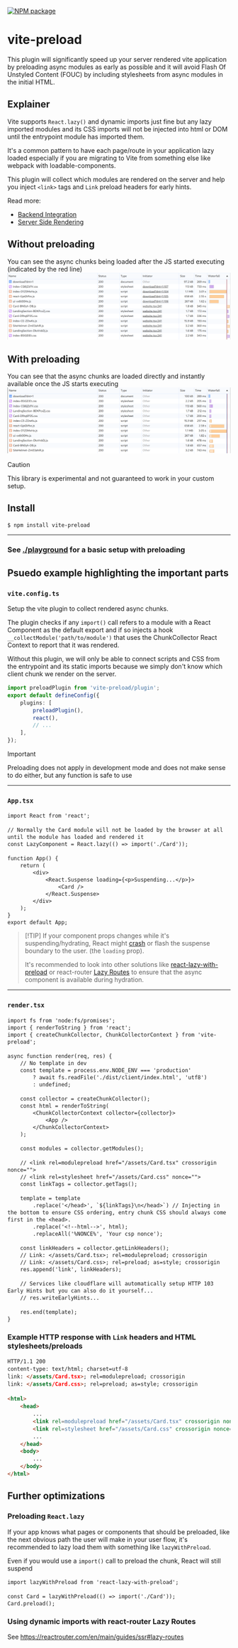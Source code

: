 [![NPM package](https://img.shields.io/npm/v/vite-preload.svg?style=flat-square)](https://www.npmjs.com/package/vite-preload)

# vite-preload

This plugin will significantly speed up your server rendered vite application by preloading async modules as early as possible and it will avoid Flash Of Unstyled Content (FOUC) by including stylesheets from async modules in the initial HTML.

## Explainer

Vite supports `React.lazy()` and dynamic imports just fine but any lazy imported modules and its CSS imports will not be injected into html or DOM until the entrypoint module has imported them.

It's a common pattern to have each page/route in your application lazy loaded especially if you are migrating to Vite from something else like webpack with loadable-components.

This plugin will collect which modules are rendered on the server and help you inject `<link>` tags and `Link` preload headers for early hints.

Read more:

- [Backend Integration](https://vitejs.dev/guide/backend-integration.html)
- [Server Side Rendering](https://vitejs.dev/guide/ssr.html)

## Without preloading

You can see the async chunks being loaded after the JS started executing (indicated by the red line)
![Before](./doc/before.png)

## With preloading

You can see that the async chunks are loaded directly and instantly available once the JS starts executing
![After](./doc/after.png)

> [!CAUTION]
> This library is experimental and not guaranteed to work in your custom setup.

## Install

```
$ npm install vite-preload
```

---

### See [./playground](./playground/) for a basic setup with preloading

## Psuedo example highlighting the important parts

### `vite.config.ts`

Setup the vite plugin to collect rendered async chunks.

The plugin checks if any `import()` call refers to a module with a React Component as the default export and if so injects a hook `__collectModule('path/to/module')` that uses the ChunkCollector React Context to report that it was rendered.

Without this plugin, we will only be able to connect scripts and CSS from the entrypoint and its static imports because we simply don't know which client chunk we render on the server.

```ts
import preloadPlugin from 'vite-preload/plugin';
export default defineConfig({
    plugins: [
        preloadPlugin(),
        react(),
        // ...
    ],
});
```

> [!IMPORTANT]
> Preloading does not apply in development mode and does not make sense to do either, but any function is safe to use

---

### `App.tsx`

```tsx
import React from 'react';

// Normally the Card module will not be loaded by the browser at all until the module has loaded and rendered it
const LazyComponent = React.lazy(() => import('./Card'));

function App() {
    return (
        <div>
            <React.Suspense loading={<p>Suspending...</p>}>
                <Card />
            </React.Suspense>
        </div>
    );
}
export default App;
```

> [!TIP] If your component props changes while it's suspending/hydrating, React might [crash](https://react.dev/errors/421) or flash the suspense boundary to the user. (the `loading` prop).
>
> It's recommended to look into other solutions like [react-lazy-with-preload](https://npmjs.com/packages/react-lazy-with-preload) or react-router [Lazy Routes](https://reactrouter.com/en/main/guides/ssr#lazy-routes) to ensure that the async component is available during hydration.

---

### `render.tsx`

```tsx
import fs from 'node:fs/promises';
import { renderToString } from 'react';
import { createChunkCollector, ChunkCollectorContext } from 'vite-preload';

async function render(req, res) {
    // No template in dev
    const template = process.env.NODE_ENV === 'production'
        ? await fs.readFile('./dist/client/index.html', 'utf8')
        : undefined;

    const collector = createChunkCollector();
    const html = renderToString(
        <ChunkCollectorContext collector={collector}>
            <App />
        </ChunkCollectorContext>
    );

    const modules = collector.getModules();

    // <link rel=modulepreload href="/assets/Card.tsx" crossorigin nonce="">
    // <link rel=stylesheet href="/assets/Card.css" nonce="">
    const linkTags = collector.getTags();

    template = template
        .replace('</head>', `${linkTags}\n</head>`) // Injecting in the bottom to ensure CSS ordering, entry chunk CSS should always come first in the <head>.
        .replace('<!--html-->', html);
        .replaceAll('%NONCE%', 'Your csp nonce');

    const linkHeaders = collector.getLinkHeaders();
    // Link: </assets/Card.tsx>; rel=modulepreload; crossorigin
    // Link: </assets/Card.css>; rel=preload; as=style; crossorigin
    res.append('link', linkHeaders);

    // Services like cloudflare will automatically setup HTTP 103 Early Hints but you can also do it yourself...
    // res.writeEarlyHints...

    res.end(template);
}
```

### Example HTTP response with `Link` headers and HTML stylesheets/preloads

```html
HTTP/1.1 200
content-type: text/html; charset=utf-8
link: </assets/Card.tsx>; rel=modulepreload; crossorigin
link: </assets/Card.css>; rel=preload; as=style; crossorigin

<html>
    <head>
        ...
        <link rel=modulepreload href="/assets/Card.tsx" crossorigin nonce="">
        <link rel=stylesheet href="/assets/Card.css" crossorigin nonce="">
        ...
    </head>
    <body>
        ...
    </body>
</html>
```

## Further optimizations

### Preloading `React.lazy`

If your app knows what pages or components that should be preloaded, like the next obvious path the user will make in your user flow, it's recommended to lazy load them with something like `lazyWithPreload`.

Even if you would use a `import()` call to preload the chunk, React will still suspend

```tsx
import lazyWithPreload from 'react-lazy-with-preload';

const Card = lazyWithPreload(() => import('./Card'));
Card.preload();
```

### Using dynamic imports with react-router Lazy Routes

See https://reactrouter.com/en/main/guides/ssr#lazy-routes

